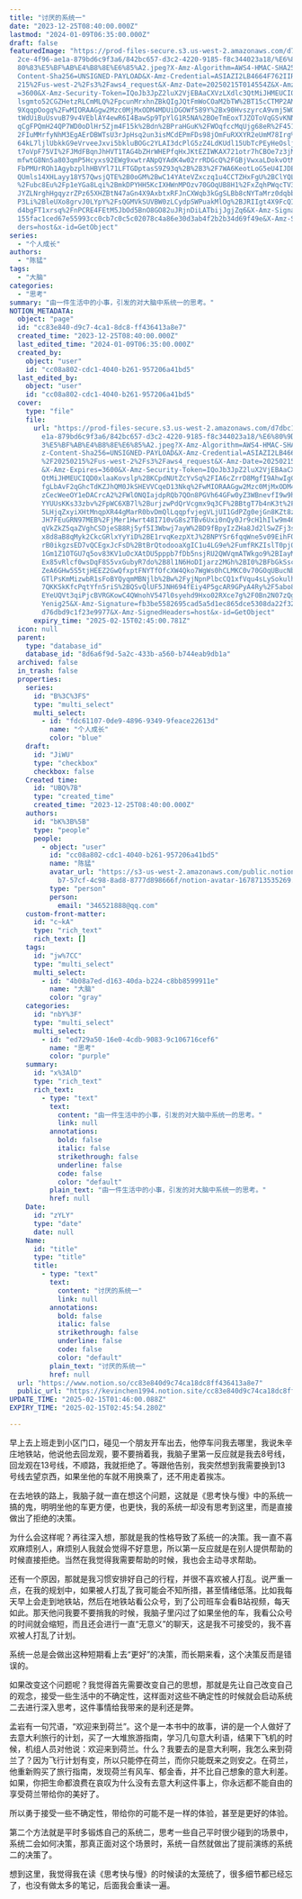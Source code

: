 ```yaml
---
title: "讨厌的系统一"
date: "2023-12-25T08:40:00.000Z"
lastmod: "2024-01-09T06:35:00.000Z"
draft: false
featuredImage: "https://prod-files-secure.s3.us-west-2.amazonaws.com/d7dbc101-8\
  2ce-4f96-ae1a-879bd6c9f3a6/842bc657-d3c2-4220-9185-f8c344023a18/%E6%80%9D%E8%\
  80%83%E5%BF%AB%E4%B8%8E%E6%85%A2.jpeg?X-Amz-Algorithm=AWS4-HMAC-SHA256&X-Amz-\
  Content-Sha256=UNSIGNED-PAYLOAD&X-Amz-Credential=ASIAZI2LB4664F762IIR%2F20250\
  215%2Fus-west-2%2Fs3%2Faws4_request&X-Amz-Date=20250215T014554Z&X-Amz-Expires\
  =3600&X-Amz-Security-Token=IQoJb3JpZ2luX2VjEBAaCXVzLXdlc3QtMiJHMEUCIQDaMuUllL\
  lsgmto52CGZHetzRLCmMLQ%2FpcunMrxhnZBkQIgJQtFmWoCOaM2bTW%2BT15cCTMP2AMT5tkWDcH\
  9XqqpOogq%2FwMIORAAGgw2Mzc0MjMxODM4MDUiDGOWf589Y%2Bx90HvszyrcA9vmj5WG753Nsu41\
  tWdUiBuUsvuB79v4VEblAY4ewR6I4BawSp9TpYlG1R5NA%2BOeTmEoxTJZOToVqGSvKNNHMyyZrfl\
  qCgFPQmH24QP7WD0oDlHr5Zjm4F15k%2Bdn%2BPraHGuK%2FWOqfccMqUjg68eR%2F45145fxuqi%\
  2FIuMMrfyNhM3EgAErDBWTsU3rJpHsq2un3isMCdEPmFDs98jOmFuRXXYR2eUmM78Irg%2BuaUeX9\
  64kL7ljlUbkkG9eVrveeJxvi5bkluBOGc2YLAI3dcPlG5zZ4LdKUdl15UbTcPEyHeOsljisfcPy9K\
  t7oVpF75VI%2FJMdFBqnJhHVT1TAG4bZHrWHEPfqHxJKtEZIWKAX721otr7hCBOe7z3jMfYZTjJcw\
  mfwtG8Nn5a803qmP5Hcyxs92EWg9xwtrANpQYAdK4w02rrRDGcQ%2FGBjVwxaLDokvOtMC5v97ytY\
  FbPMUrROh1AgybzplhHBVYl71LFTGDptasS9Z93q%2B%2B3%2F7WA6KeotLoG5eU4IJDEpfkyyzFS\
  QUmls14XHLayy18Y57QwsjQTE%2B0oGM%2BwC14YAteVZxczq1u4CCTZHxFgU%2BClYQL5vmpM6js\
  %2Fubc8Eu%2Fp1eYGa8Lqi%2BmkDPYHH5KcIXHWnMPOzv70GOqUB8H1%2FxZqhPWqcTV3A%2BS84w\
  JYZLNrghHgqyzrZPz65XHZBtN47aGn4X9AxbtxRFJnCXWqb3kGgSLBb8cNYTaMrz0dqbb0%2BY8jC\
  P3Li%2BleUXo8grvJ0LYpY%2FsQGMVkSUVBW0zLCydpSWPuakMlOg%2BJRIIgt4X9FcQIuchT%2Bg\
  d4bgFT1xrsq%2FnPCRE4FEtM5JbOd5BnO8GO82uJRjnDiLATbijJgjZq6&X-Amz-Signature=9ef\
  155fac1ced67e55993cc0cb7c0c5c02078c4a86e30d3ab4f2b2b34d69f49e&X-Amz-SignedHea\
  ders=host&x-id=GetObject"
series:
  - "个人成长"
authors:
  - "陈猛"
tags:
  - "大脑"
categories:
  - "思考"
summary: "由一件生活中的小事，引发的对大脑中系统一的思考。"
NOTION_METADATA:
  object: "page"
  id: "cc83e840-d9c7-4ca1-8dc8-ff436413a8e7"
  created_time: "2023-12-25T08:40:00.000Z"
  last_edited_time: "2024-01-09T06:35:00.000Z"
  created_by:
    object: "user"
    id: "cc08a802-cdc1-4040-b261-957206a41bd5"
  last_edited_by:
    object: "user"
    id: "cc08a802-cdc1-4040-b261-957206a41bd5"
  cover:
    type: "file"
    file:
      url: "https://prod-files-secure.s3.us-west-2.amazonaws.com/d7dbc101-82ce-4f96-a\
        e1a-879bd6c9f3a6/842bc657-d3c2-4220-9185-f8c344023a18/%E6%80%9D%E8%80%8\
        3%E5%BF%AB%E4%B8%8E%E6%85%A2.jpeg?X-Amz-Algorithm=AWS4-HMAC-SHA256&X-Am\
        z-Content-Sha256=UNSIGNED-PAYLOAD&X-Amz-Credential=ASIAZI2LB4662LTYJH65\
        %2F20250215%2Fus-west-2%2Fs3%2Faws4_request&X-Amz-Date=20250215T014500Z\
        &X-Amz-Expires=3600&X-Amz-Security-Token=IQoJb3JpZ2luX2VjEBAaCXVzLXdlc3\
        QtMiJHMEUCIQD0xlaaKovslp%2BKCpdNUtZcYvSq%2FIA6cZrrD8MgfI9AhwIgCBpKb%2Fy\
        fgLbAvF2qGhcTdKZJhQM0JkSHEVVCqeD13Nkq%2FwMIORAAGgw2Mzc0MjMxODM4MDUiDE2z\
        zCecWeeOY1eDACrcA2%2FWlONQIajdpRQb7QOn8PGVh64GFw0yZ3WBnevfI9w9hNP5CJy4v\
        YYUUsKKs33zbv%2FpWC6XB7l%2BurjzwPdQrVcgmx9q3CF%2BBtgT7b4nK3t%2FM9%2FK7i\
        5LHjqZxyiXHtMnqpXR44gMarR0bvDmQlLqqpfvjegVLjUI1GdPZg0ejGn8KZt8zXCPEUBKD\
        JH7FEuGRN97MEB%2FjMer1Hwrt48I710vG8s2TBv6Uxi0nQy0Jr9cH1hIlw9m46cro26NOW\
        qVkZkZ5qaZVghCSDjeSB8Rj5yf5I3Wbwj7ayW%2BD9fBpyIzZHa8Jd2lSwZFj3sBu4xGSFX\
        x8d8aB8qMyk2CkcGRlxYyYiD%2BE1rvqKezpXtJ%2BNPYSr6fqqWne5v09EihFQyLdvVHtm\
        rB0ikgzsED7vQCEgxJcFsD%2BtBrQtodooaXgIC1u4LG9e%2FumfRKZIslT0pj0%2Bm5KB7\
        1Gm1Z1OTGU7q5ov83KV1uOcXAtDU5pppb7fDb5nsjRU2QWVqmATWkgo9%2BIayM6Cw5I0ZZ\
        Ex85vRlcf0wsDqF8S5vxGubyR7do%2B8l1N6HoDIjarz2MGh%2BI0%2BFbGkSscAAACAzlm\
        ZeA6GHw5S5tjHEEZ2GwQfxptFNYTfOfcXW4Qko7WgWs0hCLMKC0v70GOqUBucNb0W4kC4W0\
        GTlPsKmMizwbR1sFoBYQyqmMBNjlb%2Bw%2FyjNpnPlbcCQ1xfVqu4sLySokulhP5%2FZmT\
        7QKKSkKfcPqtYfn5riS%2BQSvQlUF5JNH694fEiy4P5gcAR9GPyA4Ry%2F5abo8w4QBSZak\
        EYeUQVt3qiPjcBVRGKowC4QWnohV547l0syehd9Hxo02RXce7g%2F0Bn2N07zQgCrveh4oH\
        Yenig25&X-Amz-Signature=fb3be5582695cad5a5d1ec865dce5308da22f327fa59563\
        d76dbd9c1f23e9977&X-Amz-SignedHeaders=host&x-id=GetObject"
      expiry_time: "2025-02-15T02:45:00.781Z"
  icon: null
  parent:
    type: "database_id"
    database_id: "8d6a6f9d-5a2c-433b-a560-b744eab9db1a"
  archived: false
  in_trash: false
  properties:
    series:
      id: "B%3C%3FS"
      type: "multi_select"
      multi_select:
        - id: "fdc61107-0de9-4896-9349-9feace22613d"
          name: "个人成长"
          color: "blue"
    draft:
      id: "JiWU"
      type: "checkbox"
      checkbox: false
    Created time:
      id: "UBQ%7B"
      type: "created_time"
      created_time: "2023-12-25T08:40:00.000Z"
    authors:
      id: "bK%3B%5B"
      type: "people"
      people:
        - object: "user"
          id: "cc08a802-cdc1-4040-b261-957206a41bd5"
          name: "陈猛"
          avatar_url: "https://s3-us-west-2.amazonaws.com/public.notion-static.com/775523\
            b7-57cf-4c98-8ad8-8777d898666f/notion-avatar-1678713535269.png"
          type: "person"
          person:
            email: "346521888@qq.com"
    custom-front-matter:
      id: "c~kA"
      type: "rich_text"
      rich_text: []
    tags:
      id: "jw%7CC"
      type: "multi_select"
      multi_select:
        - id: "4b08a7ed-d163-40da-b224-c8bb8599911e"
          name: "大脑"
          color: "gray"
    categories:
      id: "nbY%3F"
      type: "multi_select"
      multi_select:
        - id: "ed729a50-16e0-4cdb-9083-9c106716cef6"
          name: "思考"
          color: "purple"
    summary:
      id: "x%3AlD"
      type: "rich_text"
      rich_text:
        - type: "text"
          text:
            content: "由一件生活中的小事，引发的对大脑中系统一的思考。"
            link: null
          annotations:
            bold: false
            italic: false
            strikethrough: false
            underline: false
            code: false
            color: "default"
          plain_text: "由一件生活中的小事，引发的对大脑中系统一的思考。"
          href: null
    Date:
      id: "zYLY"
      type: "date"
      date: null
    Name:
      id: "title"
      type: "title"
      title:
        - type: "text"
          text:
            content: "讨厌的系统一"
            link: null
          annotations:
            bold: false
            italic: false
            strikethrough: false
            underline: false
            code: false
            color: "default"
          plain_text: "讨厌的系统一"
          href: null
  url: "https://www.notion.so/cc83e840d9c74ca18dc8ff436413a8e7"
  public_url: "https://kevinchen1994.notion.site/cc83e840d9c74ca18dc8ff436413a8e7"
UPDATE_TIME: "2025-02-15T01:46:00.088Z"
EXPIRY_TIME: "2025-02-15T02:45:54.280Z"

---
```

<link rel="stylesheet" href="https://cdn.jsdelivr.net/npm/katex@0.16.2/dist/katex.min.css" integrity="sha384-bYdxxUwYipFNohQlHt0bjN/LCpueqWz13HufFEV1SUatKs1cm4L6fFgCi1jT643X" crossorigin="anonymous">


早上去上班走到小区门口，碰见一个朋友开车出去，他停车问我去哪里，我说朱辛庄地铁站，他说他去回龙观，要不要捎着我，我脑子里第一反应就是我去8号线，回龙观在13号线，不顺路，我就拒绝了。等跟他告别，我突然想到我需要换到13号线去望京西，如果坐他的车就不用换乘了，还不用走着挨冻。


在去地铁的路上，我脑子就一直在想这个问题，这就是《思考快与慢》中的系统一搞的鬼，明明坐他的车更方便，也更快，我的系统一却没有思考到这里，而是直接做出了拒绝的决策。


为什么会这样呢？再往深入想，那就是我的性格导致了系统一的决策。我一直不喜欢麻烦别人，麻烦别人我就会觉得不好意思，所以第一反应就是在别人提供帮助的时候直接拒绝。当然在我觉得我需要帮助的时候，我也会主动寻求帮助。


还有一个原因，那就是我习惯安排好自己的行程，并很不喜欢被人打乱。说严重一点，在我的规划中，如果被人打乱了我可能会不知所措，甚至情绪低落。比如我每天早上会走到地铁站，然后在地铁站看公众号，到了公司班车会看B站视频，每天如此。那天他问我要不要捎我的时候，我脑子里闪过了如果坐他的车，我看公众号的时间就会缩短，而且还会进行一直“无意义”的聊天，这是我不可接受的，我不喜欢被人打乱了计划。


系统一总是会做出这种短期看上去“更好”的决策，而长期来看，这个决策反而是错误的。


如果改变这个问题呢？我觉得首先需要改变自己的思想，那就是先让自己改变自己的观念，接受一些生活中的不确定性，这样面对这些不确定性的时候就会启动系统二去进行深入思考，这件事情给我带来的是利还是弊。


孟岩有一句咒语，“欢迎来到荷兰”。这个是一本书中的故事，讲的是一个人做好了去意大利旅行的计划，买了一大堆旅游指南，学习几句意大利语，结果下飞机的时候，机组人员对他说：欢迎来到荷兰。什么？我要去的是意大利啊，我怎么来到荷兰了？因为飞行计划有变，所以只能停在荷兰，而你只能既来之则安之。在荷兰，他重新购买了旅行指南，发现荷兰有风车、郁金香，并不比自己想象的意大利差。如果，你把生命都浪费在哀叹为什么没有去意大利这件事上，你永远都不能自由的享受荷兰带给你的美好了。


所以勇于接受一些不确定性，带给你的可能不是一样的体验，甚至是更好的体验。


第二个方法就是平时多锻炼自己的系统二，思考一些自己平时很少碰到的场景中，系统二会如何决策，那真正面对这个场景时，系统一自然就做出了提前演练的系统二的决策了。


想到这里，我觉得我在读《思考快与慢》的时候读的太笼统了，很多细节都已经忘了，也没有做太多的笔记，后面我会重读一遍。

